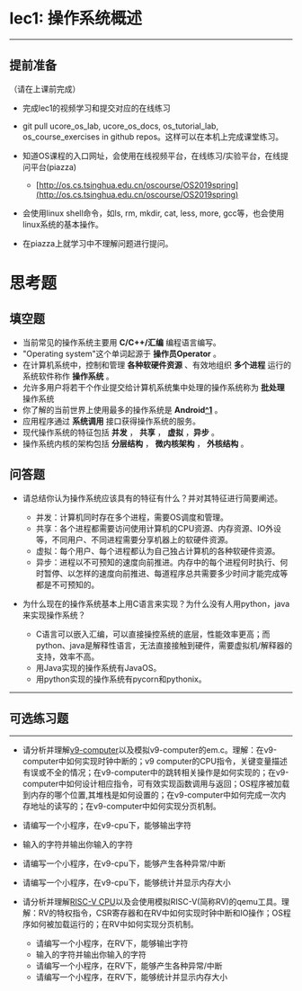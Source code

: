 # lec1: 操作系统概述

---

## **提前准备**

（请在上课前完成）

* 完成lec1的视频学习和提交对应的在线练习
* git pull ucore\_os\_lab, ucore\_os\_docs, os\_tutorial\_lab, os\_course\_exercises in github repos。这样可以在本机上完成课堂练习。
* 知道OS课程的入口网址，会使用在线视频平台，在线练习/实验平台，在线提问平台\(piazza\)
  * [http://os.cs.tsinghua.edu.cn/oscourse/OS2019spring](http://os.cs.tsinghua.edu.cn/oscourse/OS2019spring)


* 会使用linux shell命令，如ls, rm, mkdir, cat, less, more, gcc等，也会使用linux系统的基本操作。
* 在piazza上就学习中不理解问题进行提问。



# 思考题

## 填空题

* 当前常见的操作系统主要用 __C/C++/汇编__ 编程语言编写。
* "Operating system"这个单词起源于 __操作员Operator__  。
* 在计算机系统中，控制和管理 __各种软硬件资源__ 、有效地组织 __多个进程__ 运行的系统软件称作 __操作系统__  。
* 允许多用户将若干个作业提交给计算机系统集中处理的操作系统称为 __批处理__ 操作系统
* 你了解的当前世界上使用最多的操作系统是 __Android[^1](http://gs.statcounter.com/os-market-share)__  。 
* 应用程序通过 __系统调用__ 接口获得操作系统的服务。
* 现代操作系统的特征包括 __并发__ ， __共享__ ， __虚拟__ ，__异步__ 。
* 操作系统内核的架构包括 __分层结构__ ， __微内核架构__ ， __外核结构__ 。


## 问答题

- 请总结你认为操作系统应该具有的特征有什么？并对其特征进行简要阐述。
  - 并发：计算机同时存在多个进程，需要OS调度和管理。
  - 共享：各个进程都需要访问使用计算机的CPU资源、内存资源、IO外设等，不同用户、不同进程需要分享机器上的软硬件资源。
  - 虚拟：每个用户、每个进程都认为自己独占计算机的各种软硬件资源。
  - 异步：进程以不可预知的速度向前推进。内存中的每个进程何时执行、何时暂停、以怎样的速度向前推进、每道程序总共需要多少时间才能完成等都是不可预知的。


- 为什么现在的操作系统基本上用C语言来实现？为什么没有人用python，java来实现操作系统？
  - C语言可以嵌入汇编，可以直接操控系统的底层，性能效率更高；而python、java是解释性语言，无法直接接触到硬件，需要虚拟机/解释器的支持，效率不高。
  - 用Java实现的操作系统有JavaOS。
  - 用python实现的操作系统有pycorn和pythonix。

---

## 可选练习题

---

- 请分析并理解[v9\-computer](https://github.com/chyyuu/os_tutorial_lab/blob/master/v9_computer/docs/v9_computer.md)以及模拟v9\-computer的em.c。理解：在v9\-computer中如何实现时钟中断的；v9 computer的CPU指令，关键变量描述有误或不全的情况；在v9\-computer中的跳转相关操作是如何实现的；在v9\-computer中如何设计相应指令，可有效实现函数调用与返回；OS程序被加载到内存的哪个位置,其堆栈是如何设置的；在v9\-computer中如何完成一次内存地址的读写的；在v9\-computer中如何实现分页机制。


- 请编写一个小程序，在v9-cpu下，能够输出字符


- 输入的字符并输出你输入的字符


- 请编写一个小程序，在v9-cpu下，能够产生各种异常/中断


- 请编写一个小程序，在v9-cpu下，能够统计并显示内存大小



- 请分析并理解[RISC-V CPU](http://www.riscvbook.com/chinese/)以及会使用模拟RISC\-V(简称RV)的qemu工具。理解：RV的特权指令，CSR寄存器和在RV中如何实现时钟中断和IO操作；OS程序如何被加载运行的；在RV中如何实现分页机制。
  - 请编写一个小程序，在RV下，能够输出字符
  - 输入的字符并输出你输入的字符
  - 请编写一个小程序，在RV下，能够产生各种异常/中断
  - 请编写一个小程序，在RV下，能够统计并显示内存大小
